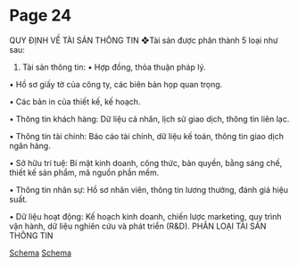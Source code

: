 # Page 24

 QUY ĐỊNH VỀ TÀI SẢN THÔNG TIN  ❖Tài sản được phân  thành 5 loại như sau:
1. Tài sản thông tin: 
•  Hợp đồng, thỏa thuận pháp lý. 

• Hồ sơ giấy tờ của công ty, các biên bản họp quan trọng.

• Các bản in của thiết kế, kế hoạch.

• Thông tin khách hàng: Dữ liệu cá nhân, lịch sử giao dịch, thông tin liên lạc.

• Thông tin tài chính: Báo cáo tài chính, dữ liệu kế toán, thông tin giao dịch ngân hàng.

•  Sở hữu trí tuệ: Bí mật kinh doanh, công thức, bản quyền, bằng sáng chế, thiết kế sản phẩm, mã nguồn phần mềm. 

• Thông tin nhân sự: Hồ sơ nhân viên, thông tin lương thưởng, đánh giá hiệu suất.

•  Dữ liệu hoạt động: Kế hoạch kinh doanh, chiến lược marketing, quy trình vận hành, dữ liệu nghiên cứu và phát triển (R&D). 
 PHÂN LOẠI TÀI SẢN THÔNG TIN 

[Schema](page_24_img_0.png)
[Schema](page_24_img_1.png)
